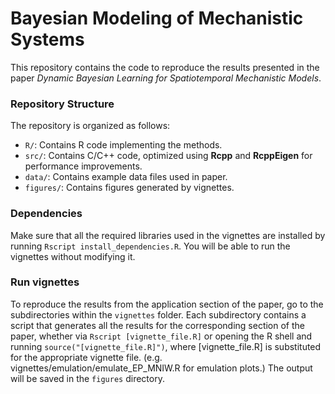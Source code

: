 # Bayesian Modeling of Mechanistic Systems

This repository contains the code to reproduce the results presented in the paper *Dynamic Bayesian Learning for Spatiotemporal Mechanistic Models*.

### Repository Structure

The repository is organized as follows:

- `R/`: Contains R code implementing the methods.
- `src/`: Contains C/C++ code, optimized using **Rcpp** and **RcppEigen** for performance improvements.
- `data/`: Contains example data files used in paper.
- `figures/`: Contains figures generated by vignettes.

### Dependencies

Make sure that all the required libraries used in the vignettes are installed by running `Rscript install_dependencies.R`. You will be able to run the vignettes without modifying it.

### Run vignettes

To reproduce the results from the application section of the paper, go to the subdirectories within the `vignettes` folder. Each subdirectory contains a script that generates all the results for the corresponding section of the paper, whether via `Rscript [vignette_file.R]` or opening the R shell and running `source("[vignette_file.R]")`, where [vignette_file.R] is substituted for the appropriate vignette file. (e.g. vignettes/emulation/emulate_EP_MNIW.R for emulation plots.) The output will be saved in the `figures` directory.
